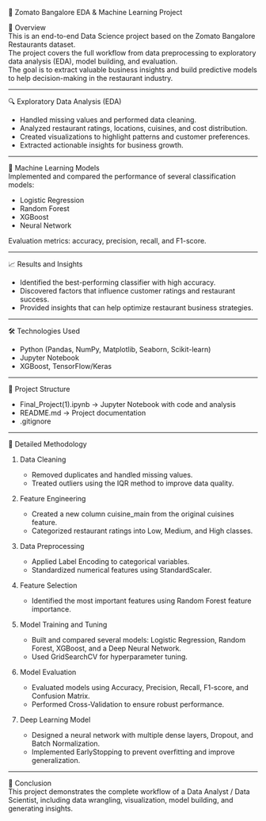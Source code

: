 🍴 Zomato Bangalore EDA & Machine Learning Project  

📖 Overview  
This is an end-to-end Data Science project based on the Zomato Bangalore Restaurants dataset.  
The project covers the full workflow from data preprocessing to exploratory data analysis (EDA), model building, and evaluation.  
The goal is to extract valuable business insights and build predictive models to help decision-making in the restaurant industry.  

---

🔍 Exploratory Data Analysis (EDA)  
- Handled missing values and performed data cleaning.  
- Analyzed restaurant ratings, locations, cuisines, and cost distribution.  
- Created visualizations to highlight patterns and customer preferences.  
- Extracted actionable insights for business growth.  

---

🤖 Machine Learning Models  
Implemented and compared the performance of several classification models:  
- Logistic Regression  
- Random Forest  
- XGBoost  
- Neural Network  

Evaluation metrics: accuracy, precision, recall, and F1-score.  

---

📈 Results and Insights  
- Identified the best-performing classifier with high accuracy.  
- Discovered factors that influence customer ratings and restaurant success.  
- Provided insights that can help optimize restaurant business strategies.  

---

🛠️ Technologies Used  
- Python (Pandas, NumPy, Matplotlib, Seaborn, Scikit-learn)  
- Jupyter Notebook  
- XGBoost, TensorFlow/Keras  

---

📂 Project Structure  
- Final_Project(1).ipynb → Jupyter Notebook with code and analysis  
- README.md → Project documentation  
- .gitignore  

---

🧩 Detailed Methodology  

1. Data Cleaning  
   - Removed duplicates and handled missing values.  
   - Treated outliers using the IQR method to improve data quality.  

2. Feature Engineering  
   - Created a new column cuisine_main from the original cuisines feature.  
   - Categorized restaurant ratings into Low, Medium, and High classes.  

3. Data Preprocessing  
   - Applied Label Encoding to categorical variables.  
   - Standardized numerical features using StandardScaler.  

4. Feature Selection  
   - Identified the most important features using Random Forest feature importance.  

5. Model Training and Tuning  
   - Built and compared several models: Logistic Regression, Random Forest, XGBoost, and a Deep Neural Network.  
   - Used GridSearchCV for hyperparameter tuning.  

6. Model Evaluation  
   - Evaluated models using Accuracy, Precision, Recall, F1-score, and Confusion Matrix.  
   - Performed Cross-Validation to ensure robust performance.  

7. Deep Learning Model  
   - Designed a neural network with multiple dense layers, Dropout, and Batch Normalization.  
   - Implemented EarlyStopping to prevent overfitting and improve generalization.  

---

🚀 Conclusion  
This project demonstrates the complete workflow of a Data Analyst / Data Scientist, including data wrangling, visualization, model building, and generating insights.
